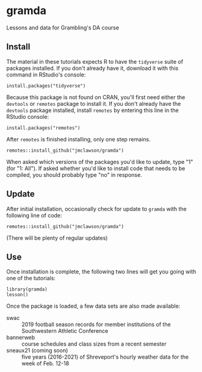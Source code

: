 # gramda

Lessons and data for Grambling's DA course

## Install
The material in these tutorials expects R to have the `tidyverse` suite of packages installed. If you don't already have it, download it with this command in RStudio's console:

```{r}
install.packages("tidyverse")
```

Because this package is not found on CRAN, you'll first need either the `devtools` or `remotes` package to install it. If you don't already have the `devtools` package installed, install `remotes` by entering this line in the RStudio console:

```{r}
install.packages("remotes")
```

After `remotes` is finished installing, only one step remains. 

```{r}
remotes::install_github("jmclawson/gramda")
```

When asked which versions of the packages you'd like to update, type "1" (for "1: All"). If asked whether you'd like to install code that needs to be compiled, you should probably type "no" in response.

## Update

After initial installation, occasionally check for update to `gramda` with the following line of code:

```{r}
remotes::install_github("jmclawson/gramda")
```

(There will be plenty of regular updates)


## Use
Once installation is complete, the following two lines will get you going with one of the tutorials:

```{r}
library(gramda)
lesson()
```

Once the package is loaded, a few data sets are also made available:

<dl>
<dt>swac</dt>
<dd>2019 football season records for member institutions of the Southwestern Athletic Conference</dd>

<dt>bannerweb</dt>
<dd>course schedules and class sizes from a recent semester</dd>

<dt>sneaux21 (coming soon)</dt>
<dd>five years (2016-2021) of Shreveport's hourly weather data for the week of Feb. 12-18</dd>
</dl>
